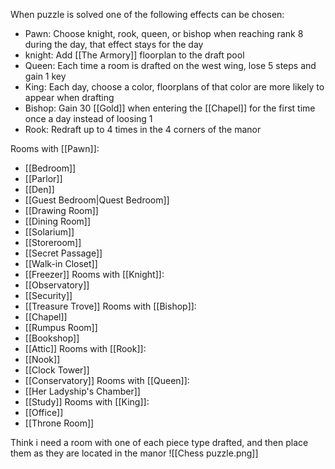 When puzzle is solved one of the following effects can be chosen:
- Pawn: Choose knight, rook, queen, or bishop when reaching rank 8 during the day, that effect stays for the day
- knight: Add [[The Armory]] floorplan to the draft pool
- Queen: Each time a room is drafted on the west wing, lose 5 steps and gain 1 key
- King: Each day, choose a color, floorplans of that color are more likely to appear when drafting
- Bishop: Gain 30 [[Gold]] when entering the [[Chapel]] for the first time once a day instead of loosing 1
- Rook: Redraft up to 4 times in the 4 corners of the manor

Rooms with [[Pawn]]:
- [[Bedroom]]
- [[Parlor]]
- [[Den]]
- [[Guest Bedroom|Quest Bedroom]]
- [[Drawing Room]]
- [[Dining Room]]
- [[Solarium]]
- [[Storeroom]]
- [[Secret Passage]]
- [[Walk-in Closet]]
- [[Freezer]]
Rooms with [[Knight]]:
- [[Observatory]]
- [[Security]]
- [[Treasure Trove]]
Rooms with [[Bishop]]:
- [[Chapel]]
- [[Rumpus Room]]
- [[Bookshop]]
- [[Attic]]
Rooms with [[Rook]]:
- [[Nook]]
- [[Clock Tower]]
- [[Conservatory]]
Rooms with [[Queen]]:
- [[Her Ladyship's Chamber]]
- [[Study]]
Rooms with [[King]]:
- [[Office]]
- [[Throne Room]]

Think i need a room with one of each piece type drafted, and then place them as they are located in the manor
![[Chess puzzle.png]]
